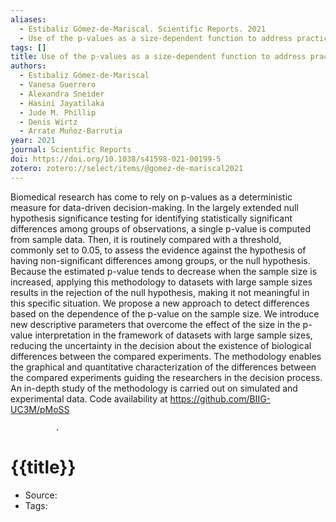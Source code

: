 ```yaml
---
aliases:
  - Estibaliz Gómez-de-Mariscal. Scientific Reports. 2021
  - Use of the p-values as a size-dependent function to address practical differences when analyzing large datasets
tags: []
title: Use of the p-values as a size-dependent function to address practical differences when analyzing large datasets
authors:
  - Estibaliz Gómez-de-Mariscal
  - Vanesa Guerrero
  - Alexandra Sneider
  - Hasini Jayatilaka
  - Jude M. Phillip
  - Denis Wirtz
  - Arrate Muñoz-Barrutia
year: 2021
journal: Scientific Reports
doi: https://doi.org/10.1038/s41598-021-00199-5
zotero: zotero://select/items/@gomez-de-mariscal2021
---
```

<!-- START_ABSTRACT -->
Biomedical research has come to rely on p-values as a deterministic measure for data-driven decision-making. In the largely extended null hypothesis significance testing for identifying statistically significant differences among groups of observations, a single p-value is computed from sample data. Then, it is routinely compared with a threshold, commonly set to 0.05, to assess the evidence against the hypothesis of having non-significant differences among groups, or the null hypothesis. Because the estimated p-value tends to decrease when the sample size is increased, applying this methodology to datasets with large sample sizes results in the rejection of the null hypothesis, making it not meaningful in this specific situation. We propose a new approach to detect differences based on the dependence of the p-value on the sample size. We introduce new descriptive parameters that overcome the effect of the size in the p-value interpretation in the framework of datasets with large sample sizes, reducing the uncertainty in the decision about the existence of biological differences between the compared experiments. The methodology enables the graphical and quantitative characterization of the differences between the compared experiments guiding the researchers in the decision process. An in-depth study of the methodology is carried out on simulated and experimental data. Code availability at 
                https://github.com/BIIG-UC3M/pMoSS
                
              .
<!-- END_ABSTRACT -->

<!-- START_TEMPLATE -->
# {{title}}

- Source:
- Tags: 
<!-- END_TEMPLATE -->